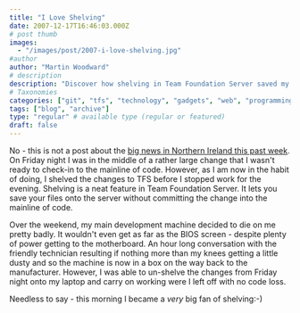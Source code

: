 ```yaml
---
title: "I Love Shelving"
date: 2007-12-17T16:46:03.000Z
# post thumb
images:
  - "/images/post/2007-i-love-shelving.jpg"
#author
author: "Martin Woodward"
# description
description: "Discover how shelving in Team Foundation Server saved my work and sanity when my main development machine unexpectedly failed."
# Taxonomies
categories: ["git", "tfs", "technology", "gadgets", "web", "programming"]
tags: ["blog", "archive"]
type: "regular" # available type (regular or featured)
draft: false
---
```


No - this is not a post about the [big news in Northern Ireland this past week](http://www.timesonline.co.uk/tol/news/uk/article3047534.ece). On Friday night I was in the middle of a rather large change that I wasn't ready to check-in to the mainline of code. However, as I am now in the habit of doing, I shelved the changes to TFS before I stopped work for the evening. Shelving is a neat feature in Team Foundation Server. It lets you save your files onto the server without committing the change into the mainline of code.

Over the weekend, my main development machine decided to die on me pretty badly. It wouldn't even get as far as the BIOS screen - despite plenty of power getting to the motherboard. An hour long conversation with the friendly technician resulting if nothing more than my knees getting a little dusty and so the machine is now in a box on the way back to the manufacturer. However, I was able to un-shelve the changes from Friday night onto my laptop and carry on working were I left off with no code loss.

Needless to say - this morning I became a _very_ big fan of shelving:-)
